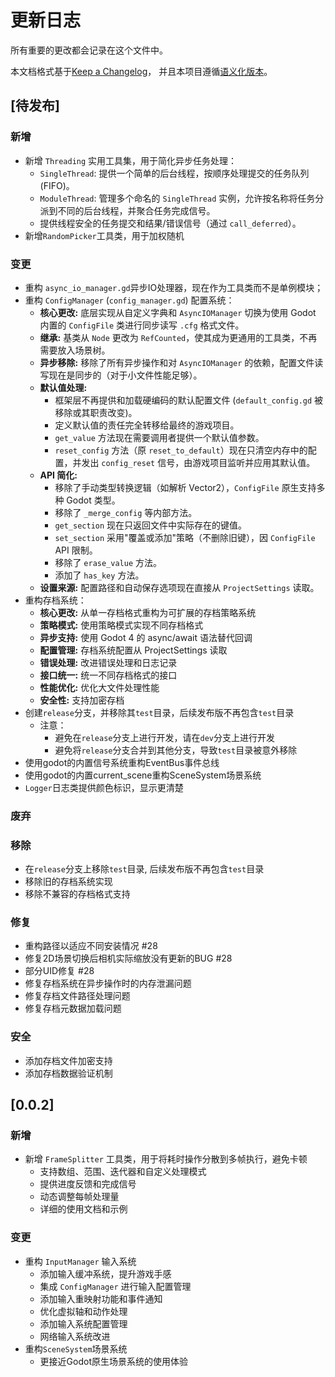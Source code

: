 # 更新日志

所有重要的更改都会记录在这个文件中。

本文档格式基于[Keep a Changelog](https://keepachangelog.com/zh-CN/1.0.0/)，
并且本项目遵循[语义化版本](https://semver.org/lang/zh-CN/)。

## [待发布]

### 新增

- 新增 `Threading` 实用工具集，用于简化异步任务处理：
  - `SingleThread`: 提供一个简单的后台线程，按顺序处理提交的任务队列 (FIFO)。
  - `ModuleThread`: 管理多个命名的 `SingleThread` 实例，允许按名称将任务分派到不同的后台线程，并聚合任务完成信号。
  - 提供线程安全的任务提交和结果/错误信号（通过 `call_deferred`）。
- 新增`RandomPicker`工具类，用于加权随机

### 变更

- 重构 `async_io_manager.gd`异步IO处理器，现在作为工具类而不是单例模块；
- 重构 `ConfigManager` (`config_manager.gd`) 配置系统：
  - **核心更改:** 底层实现从自定义字典和 `AsyncIOManager` 切换为使用 Godot 内置的 `ConfigFile` 类进行同步读写 `.cfg` 格式文件。
  - **继承:** 基类从 `Node` 更改为 `RefCounted`，使其成为更通用的工具类，不再需要放入场景树。
  - **异步移除:** 移除了所有异步操作和对 `AsyncIOManager` 的依赖，配置文件读写现在是同步的（对于小文件性能足够）。
  - **默认值处理:**
    - 框架层不再提供和加载硬编码的默认配置文件 (`default_config.gd` 被移除或其职责改变)。
    - 定义默认值的责任完全转移给最终的游戏项目。
    - `get_value` 方法现在需要调用者提供一个默认值参数。
    - `reset_config` 方法（原 `reset_to_default`）现在只清空内存中的配置，并发出 `config_reset` 信号，由游戏项目监听并应用其默认值。
  - **API 简化:**
    - 移除了手动类型转换逻辑（如解析 Vector2），`ConfigFile` 原生支持多种 Godot 类型。
    - 移除了 `_merge_config` 等内部方法。
    - `get_section` 现在只返回文件中实际存在的键值。
    - `set_section` 采用"覆盖或添加"策略（不删除旧键），因 `ConfigFile` API 限制。
    - 移除了 `erase_value` 方法。
    - 添加了 `has_key` 方法。
  - **设置来源:** 配置路径和自动保存选项现在直接从 `ProjectSettings` 读取。
- 重构存档系统：
  - **核心更改:** 从单一存档格式重构为可扩展的存档策略系统
  - **策略模式:** 使用策略模式实现不同存档格式
  - **异步支持:** 使用 Godot 4 的 async/await 语法替代回调
  - **配置管理:** 存档系统配置从 ProjectSettings 读取
  - **错误处理:** 改进错误处理和日志记录
  - **接口统一:** 统一不同存档格式的接口
  - **性能优化:** 优化大文件处理性能
  - **安全性:** 支持加密存档
- 创建`release`分支，并移除其`test`目录，后续发布版不再包含`test`目录
  - 注意：
    - 避免在`release`分支上进行开发，请在`dev`分支上进行开发
    - 避免将`release`分支合并到其他分支，导致`test`目录被意外移除
- 使用godot的内置信号系统重构EventBus事件总线
- 使用godot的内置current_scene重构SceneSystem场景系统
- `Logger`日志类提供颜色标识，显示更清楚

### 废弃

### 移除

- 在`release`分支上移除`test`目录, 后续发布版不再包含`test`目录
- 移除旧的存档系统实现
- 移除不兼容的存档格式支持

### 修复

- 重构路径以适应不同安装情况 #28
- 修复2D场景切换后相机实际缩放没有更新的BUG #28
- 部分UID修复 #28
- 修复存档系统在异步操作时的内存泄漏问题
- 修复存档文件路径处理问题
- 修复存档元数据加载问题

### 安全

- 添加存档文件加密支持
- 添加存档数据验证机制

## [0.0.2]

### 新增

- 新增 `FrameSplitter` 工具类，用于将耗时操作分散到多帧执行，避免卡顿
  - 支持数组、范围、迭代器和自定义处理模式
  - 提供进度反馈和完成信号
  - 动态调整每帧处理量
  - 详细的使用文档和示例

### 变更

- 重构 `InputManager` 输入系统
  - 添加输入缓冲系统，提升游戏手感
  - 集成 `ConfigManager` 进行输入配置管理
  - 添加输入重映射功能和事件通知
  - 优化虚拟轴和动作处理
  - 添加输入系统配置管理
  - 网络输入系统改进
- 重构`SceneSystem`场景系统
  - 更接近Godot原生场景系统的使用体验
